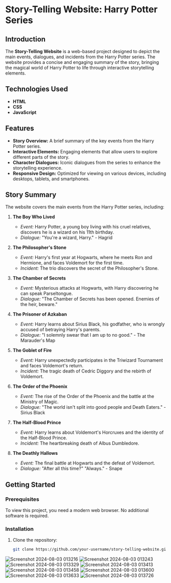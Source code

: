 # Story-Telling Website: Harry Potter Series

## Introduction
The **Story-Telling Website** is a web-based project designed to depict the main events, dialogues, and incidents from the Harry Potter series. The website provides a concise and engaging summary of the story, bringing the magical world of Harry Potter to life through interactive storytelling elements.

## Technologies Used
- **HTML**
- **CSS**
- **JavaScript**

## Features
- **Story Overview:** A brief summary of the key events from the Harry Potter series.
- **Interactive Elements:** Engaging elements that allow users to explore different parts of the story.
- **Character Dialogues:** Iconic dialogues from the series to enhance the storytelling experience.
- **Responsive Design:** Optimized for viewing on various devices, including desktops, tablets, and smartphones.

## Story Summary
The website covers the main events from the Harry Potter series, including:

1. **The Boy Who Lived**
   - *Event:* Harry Potter, a young boy living with his cruel relatives, discovers he is a wizard on his 11th birthday.
   - *Dialogue:* "You're a wizard, Harry." - Hagrid

2. **The Philosopher's Stone**
   - *Event:* Harry's first year at Hogwarts, where he meets Ron and Hermione, and faces Voldemort for the first time.
   - *Incident:* The trio discovers the secret of the Philosopher's Stone.

3. **The Chamber of Secrets**
   - *Event:* Mysterious attacks at Hogwarts, with Harry discovering he can speak Parseltongue.
   - *Dialogue:* "The Chamber of Secrets has been opened. Enemies of the heir, beware."

4. **The Prisoner of Azkaban**
   - *Event:* Harry learns about Sirius Black, his godfather, who is wrongly accused of betraying Harry's parents.
   - *Dialogue:* "I solemnly swear that I am up to no good." - The Marauder's Map

5. **The Goblet of Fire**
   - *Event:* Harry unexpectedly participates in the Triwizard Tournament and faces Voldemort's return.
   - *Incident:* The tragic death of Cedric Diggory and the rebirth of Voldemort.

6. **The Order of the Phoenix**
   - *Event:* The rise of the Order of the Phoenix and the battle at the Ministry of Magic.
   - *Dialogue:* "The world isn't split into good people and Death Eaters." - Sirius Black

7. **The Half-Blood Prince**
   - *Event:* Harry learns about Voldemort's Horcruxes and the identity of the Half-Blood Prince.
   - *Incident:* The heartbreaking death of Albus Dumbledore.

8. **The Deathly Hallows**
   - *Event:* The final battle at Hogwarts and the defeat of Voldemort.
   - *Dialogue:* "After all this time?" "Always." - Snape

## Getting Started

### Prerequisites
To view this project, you need a modern web browser. No additional software is required.

### Installation
1. Clone the repository:
   ```bash
   git clone https://github.com/your-username/story-telling-website.git
![Screenshot 2024-08-03 013216](https://github.com/user-attachments/assets/f3599ed2-e620-4027-8a8e-fa4d71cfff09)
![Screenshot 2024-08-03 013243](https://github.com/user-attachments/assets/86df3822-a62f-4bf9-be5a-f927b21accb5)
![Screenshot 2024-08-03 013329](https://github.com/user-attachments/assets/9e6d33f5-25eb-4ce6-900f-38c8ee4933ce)
![Screenshot 2024-08-03 013413](https://github.com/user-attachments/assets/0a256ecd-7504-4b40-bb18-c508a8a53e1c)
![Screenshot 2024-08-03 013458](https://github.com/user-attachments/assets/f18aecec-59b8-4b6d-8b0d-44079cd8cae2)
![Screenshot 2024-08-03 013600](https://github.com/user-attachments/assets/8cdf667a-41d6-4f4e-a1be-3e9de54b0120)
![Screenshot 2024-08-03 013633](https://github.com/user-attachments/assets/94e446ea-cac9-43fd-9c8b-acec6ae7da54)
![Screenshot 2024-08-03 013726](https://github.com/user-attachments/assets/d3812da2-1b0e-45bb-b1c7-3b2c059b8870)


